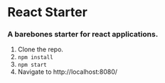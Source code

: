 # React Starter
### A barebones starter for react applications.

1. Clone the repo.
2. `npm install`
3. `npm start`
4. Navigate to http://localhost:8080/
